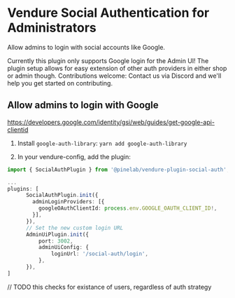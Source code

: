 # Vendure Social Authentication for Administrators

Allow admins to login with social accounts like Google.

Currently this plugin only supports Google login for the Admin UI! The plugin setup allows for easy extension of other auth providers in either shop or admin though. Contributions welcome: Contact us via Discord and we'll help you get started on contributing.

## Allow admins to login with Google

https://developers.google.com/identity/gsi/web/guides/get-google-api-clientid

1. Install `google-auth-library`: `yarn add google-auth-library`

2. In your vendure-config, add the plugin:
```ts
import { SocialAuthPlugin } from '@pinelab/vendure-plugin-social-auth';

...
plugins: [
      SocialAuthPlugin.init({
        adminLoginProviders: [{
          googleOAuthClientId: process.env.GOOGLE_OAUTH_CLIENT_ID!,
        }],
      }),
      // Set the new custom login URL
      AdminUiPlugin.init({
          port: 3002,
          adminUiConfig: {
              loginUrl: '/social-auth/login',
          },
      }),
]
```
// TODO this checks for existance of users, regardless of auth strategy







